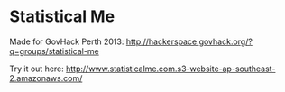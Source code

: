 Statistical Me
==============

Made for GovHack Perth 2013: http://hackerspace.govhack.org/?q=groups/statistical-me

Try it out here: http://www.statisticalme.com.s3-website-ap-southeast-2.amazonaws.com/
